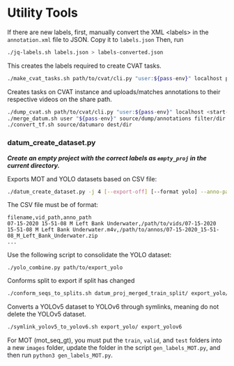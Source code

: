 # Utility Tools

If there are new labels, first, manually convert the XML \<labels\> in the `annotation.xml` file to JSON. Copy
it to `labels.json` Then, run

```bash
./jq-labels.sh labels.json > labels-converted.json
```

This creates the labels required to create CVAT tasks.

```bash
./make_cvat_tasks.sh path/to/cvat/cli.py "user:${pass-env}" localhost path/to/labels.json path/to/annotations share_path
```

Creates tasks on CVAT instance and uploads/matches annotations to their respective videos on the share path.

```bash
./dump_cvat.sh path/to/cvat/cli.py "user:${pass-env}" localhost <start-task-id> <last-task-id> dest/dir
./merge_datum.sh user "${pass-env}" source/dump/annotations filter/dir dest/dir
./convert_tf.sh source/datumaro dest/dir
```

### datum\_create\_dataset.py

***Create an empty project with the correct labels as `empty_proj` in the current directory.***

Exports MOT and YOLO datasets based on CSV file:
```bash
./datum_create_dataset.py -j 4 [--export-off] [--format yolo] --anno-path annos --proj-path datum_proj --transform-path datum_proj_transform --export-path export /mnt/disk5tb/salmon_anno_bear_creek_123.csv
```

The CSV file must be of format:
```
filename,vid_path,anno_path
07-15-2020 15-51-08 M Left Bank Underwater,/path/to/vids/07-15-2020 15-51-08 M Left Bank Underwater.m4v,/path/to/annos/07-15-2020_15-51-08_M_Left_Bank_Underwater.zip
...
```

Use the following script to consolidate the YOLO dataset:
```
./yolo_combine.py path/to/export_yolo
```

Conforms split to export if split has changed
```bash
./conform_seqs_to_splits.sh datum_proj_merged_train_split/ export_yolo/
```

Converts a YOLOv5 dataset to YOLOv6 through symlinks, meaning do not delete the YOLOv5 dataset.
```bash
./symlink_yolov5_to_yolov6.sh export_yolo/ export_yolov6
```

For MOT (mot\_seq\_gt), you must put the `train`, `valid`, and `test` folders into a new `images` folder,
update the folder in the script `gen_labels_MOT.py`, and then run `python3 gen_labels_MOT.py`.
